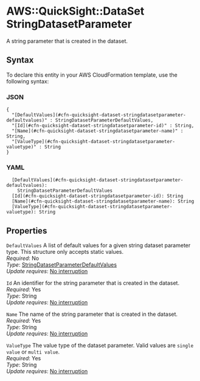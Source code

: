 # AWS::QuickSight::DataSet StringDatasetParameter<a name="aws-properties-quicksight-dataset-stringdatasetparameter"></a>

A string parameter that is created in the dataset\.

## Syntax<a name="aws-properties-quicksight-dataset-stringdatasetparameter-syntax"></a>

To declare this entity in your AWS CloudFormation template, use the following syntax:

### JSON<a name="aws-properties-quicksight-dataset-stringdatasetparameter-syntax.json"></a>

```
{
  "[DefaultValues](#cfn-quicksight-dataset-stringdatasetparameter-defaultvalues)" : StringDatasetParameterDefaultValues,
  "[Id](#cfn-quicksight-dataset-stringdatasetparameter-id)" : String,
  "[Name](#cfn-quicksight-dataset-stringdatasetparameter-name)" : String,
  "[ValueType](#cfn-quicksight-dataset-stringdatasetparameter-valuetype)" : String
}
```

### YAML<a name="aws-properties-quicksight-dataset-stringdatasetparameter-syntax.yaml"></a>

```
  [DefaultValues](#cfn-quicksight-dataset-stringdatasetparameter-defaultvalues): 
    StringDatasetParameterDefaultValues
  [Id](#cfn-quicksight-dataset-stringdatasetparameter-id): String
  [Name](#cfn-quicksight-dataset-stringdatasetparameter-name): String
  [ValueType](#cfn-quicksight-dataset-stringdatasetparameter-valuetype): String
```

## Properties<a name="aws-properties-quicksight-dataset-stringdatasetparameter-properties"></a>

`DefaultValues`  <a name="cfn-quicksight-dataset-stringdatasetparameter-defaultvalues"></a>
A list of default values for a given string dataset parameter type\. This structure only accepts static values\.  
*Required*: No  
*Type*: [StringDatasetParameterDefaultValues](aws-properties-quicksight-dataset-stringdatasetparameterdefaultvalues.md)  
*Update requires*: [No interruption](https://docs.aws.amazon.com/AWSCloudFormation/latest/UserGuide/using-cfn-updating-stacks-update-behaviors.html#update-no-interrupt)

`Id`  <a name="cfn-quicksight-dataset-stringdatasetparameter-id"></a>
An identifier for the string parameter that is created in the dataset\.  
*Required*: Yes  
*Type*: String  
*Update requires*: [No interruption](https://docs.aws.amazon.com/AWSCloudFormation/latest/UserGuide/using-cfn-updating-stacks-update-behaviors.html#update-no-interrupt)

`Name`  <a name="cfn-quicksight-dataset-stringdatasetparameter-name"></a>
The name of the string parameter that is created in the dataset\.  
*Required*: Yes  
*Type*: String  
*Update requires*: [No interruption](https://docs.aws.amazon.com/AWSCloudFormation/latest/UserGuide/using-cfn-updating-stacks-update-behaviors.html#update-no-interrupt)

`ValueType`  <a name="cfn-quicksight-dataset-stringdatasetparameter-valuetype"></a>
The value type of the dataset parameter\. Valid values are `single value` or `multi value`\.  
*Required*: Yes  
*Type*: String  
*Update requires*: [No interruption](https://docs.aws.amazon.com/AWSCloudFormation/latest/UserGuide/using-cfn-updating-stacks-update-behaviors.html#update-no-interrupt)